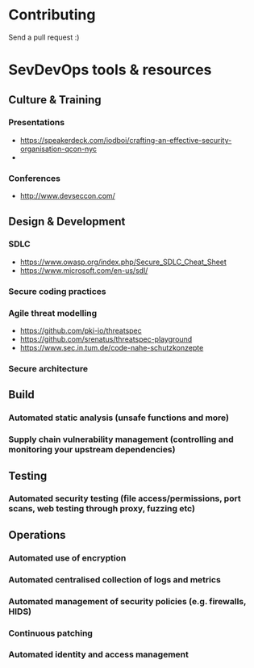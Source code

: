 # Contributing

Send a pull request :)

# SevDevOps tools & resources

## Culture & Training

### Presentations

* https://speakerdeck.com/iodboi/crafting-an-effective-security-organisation-qcon-nyc
* 
### Conferences

* http://www.devseccon.com/

## Design & Development

### SDLC

* https://www.owasp.org/index.php/Secure_SDLC_Cheat_Sheet
* https://www.microsoft.com/en-us/sdl/

### Secure coding practices 
### Agile threat modelling

* https://github.com/pki-io/threatspec
* https://github.com/srenatus/threatspec-playground
* https://www.sec.in.tum.de/code-nahe-schutzkonzepte

### Secure architecture

## Build

### Automated static analysis (unsafe functions and more)
### Supply chain vulnerability management (controlling and monitoring your upstream dependencies)

## Testing

### Automated security testing (file access/permissions, port scans, web testing through proxy, fuzzing etc)

## Operations

### Automated use of encryption
### Automated centralised collection of logs and metrics
### Automated management of security policies (e.g. firewalls, HIDS)
### Continuous patching
### Automated identity and access management
